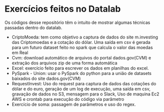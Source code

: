 # Exercícios feitos no Datalab

Os códigos desse repositório têm o intuito de mostrar algumas técnicas passadas dentro do datalab.
 
 -  CriptoMoeda: tem como objetivo a captura de dados do site m.investing das Criptomoedas e a cotação do dólar. Uma saída em csv é gerada para um futuro dataset feito no spark que calcula o valor das moedas em Real 
  - Cvm: download automático de arquivos do portal dados.gov(CVM) e extração dos arquivos zip de uma forma automática 
  - Excel: exercício feito para escrever os dados em planilhas do excel.
  - PySpark - Union: usar o PySpark do python para a união de datasets baixados do site dados.gov(CVM)
  - RequestInvest: Uso do request para captura de dados das cotações do dólar e do euro, geração de um log de execução, uma saída em csv, gravação de dados no S3, mensagem para o Slack, Uso de maquina Ec2 AWS e crontab para execução do código via parâmetro   
  - Exercício de soma: passagem de parâmetros e uso do regex.
